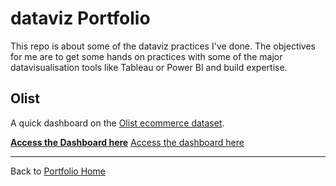 # dataviz Portfolio

This repo is about some of the dataviz practices I've done. The objectives for me are to get some hands on practices with some of the major datavisualisation tools like Tableau or Power BI and build expertise.

## Olist ##

A quick dashboard on the [Olist ecommerce dataset](https://www.kaggle.com/datasets/olistbr/brazilian-ecommerce).

[**Access the Dashboard here**](https://public.tableau.com/shared/S3Z6NST3H?:display_count=n&:origin=viz_share_link/?target=_blank)
<a href="https://public.tableau.com/shared/S3Z6NST3H?:display_count=n&:origin=viz_share_link" target="_blank">Access the dashboard here</a>

---
Back to [Portfolio Home](https://github.com/Cedric-Delanchy/data-analysis-portfolio)
